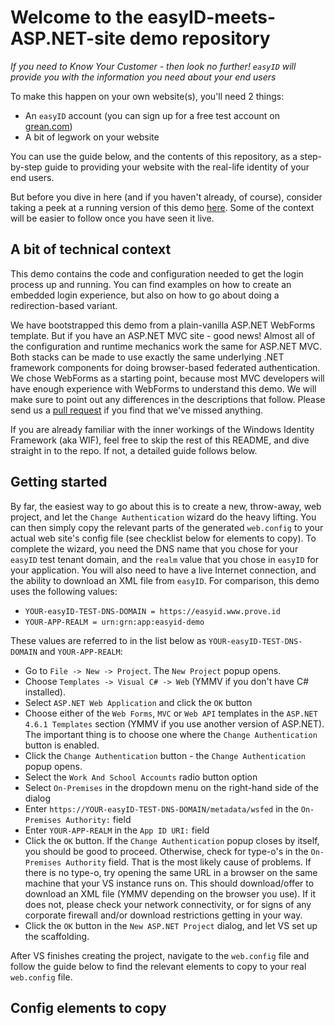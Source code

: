 # Welcome to the easyID-meets-ASP.NET-site demo repository

*If you need to Know Your Customer - then look no further! 
`easyID` will provide you with the information you need about your end users*

To make this happen on your own website(s), you'll need 2 things:
- An `easyID` account (you can sign up for a free test account on [grean.com](https://www.grean.com))
- A bit of legwork on your website

You can use the guide below, and the contents of this repository, as a step-by-step guide to providing your website with the real-life identity of your end users.

But before you dive in here (and if you haven't already, of course), consider taking a peek at a running version of 
this demo [here](https://www.prove.id). Some of the context will be easier to follow once you have seen it live.

## A bit of technical context
This demo contains the code and configuration needed to get the login process up and running.
You can find examples on how to create an embedded login experience, but also on how to go about 
doing a redirection-based variant. 

We have bootstrapped this demo from a plain-vanilla ASP.NET WebForms template. But if you have 
an ASP.NET MVC site - good news! Almost all of the configuration and runtime mechanics work the same for ASP.NET MVC.
Both stacks can be made to use exactly the same underlying .NET framework components for doing browser-based federated authentication. 
We chose WebForms as a starting point, because most MVC developers will have enough experience with WebForms to understand this demo.
We will make sure to point out any differences in the descriptions that follow.
Please send us a [pull request](https://github.com/GreanTech/easyiddemo/pulls) if you find that we've missed anything.

If you are already familiar with the inner workings of the Windows Identity Framework (aka WIF), 
feel free to skip the rest of this README, and dive straight in to the repo.
If not, a detailed guide follows below. 

## Getting started
By far, the easiest way to go about this is to create a new, throw-away, web project, and let the `Change Authentication` wizard do the heavy lifting.
You can then simply copy the relevant parts of the generated `web.config` to your actual web site's config file (see checklist below for elements to copy). 
To complete the wizard, you need the DNS name that you chose for your `easyID` test tenant domain, and the `realm` value that you chose in `easyID` for your application.
You will also need to have a live Internet connection, and the ability to download an XML file from `easyID`. 
For comparison, this demo uses the following values:
- `YOUR-easyID-TEST-DNS-DOMAIN = https://easyid.www.prove.id`
- `YOUR-APP-REALM = urn:grn:app:easyid-demo`

These values are referred to in the list below as `YOUR-easyID-TEST-DNS-DOMAIN` and `YOUR-APP-REALM`:
- Go to `File -> New -> Project`. The `New Project` popup opens.
- Choose `Templates -> Visual C# -> Web` (YMMV if you don't have C# installed).
- Select `ASP.NET Web Application` and click the `OK` button
- Choose either of the `Web Forms`, `MVC` or `Web API` templates in the `ASP.NET 4.6.1 Templates` section 
(YMMV if you use another version of ASP.NET). The important thing is to choose one where the `Change Authentication` button is enabled.
- Click the `Change Authentication` button - the `Change Authentication` popup opens.
- Select the `Work And School Accounts` radio button option
- Select `On-Premises` in the dropdown menu on the right-hand side of the dialog
- Enter `https://YOUR-easyID-TEST-DNS-DOMAIN/metadata/wsfed` in the `On-Premises Authority:` field
- Enter `YOUR-APP-REALM` in the `App ID URI:` field
- Click the `OK` button. If the `Change Authentication` popup closes by itself, you should be good to proceed. 
Otherwise, check for type-o's in the `On-Premises Authority`  field. That is the most likely cause of problems.
If there is no type-o, try opening the same URL in a browser on the same machine that your VS instance runs on.
This should download/offer to download an XML file (YMMV depending on the browser you use).
If it does not, please check your network connectivity, or for signs of any corporate firewall and/or download restrictions getting in your way.
- Click the `OK` button in the `New ASP.NET Project` dialog, and let VS set up the scaffolding.

After VS finishes creating the project, navigate to the `web.config` file and follow the guide below to find the relevant elements to copy to your real `web.config` file.

## Config elements to copy
